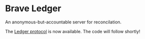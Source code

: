 # Brave Ledger
An anonymous-but-accountable server for reconcilation.

The [Ledger protocol](https://github.com/brave/ledger/tree/master/documentation/Ledger-Principles.md) is now available.
The code will follow shortly!
